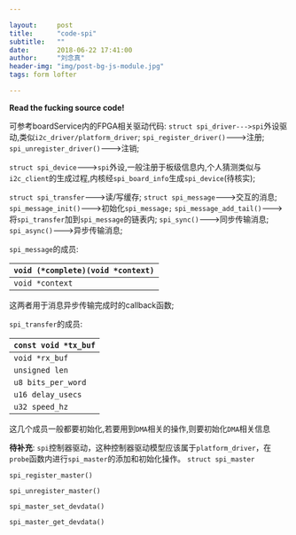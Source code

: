 ```yaml
---

layout:     post
title:      "code-spi"
subtitle:   ""
date:       2018-06-22 17:41:00
author:     "刘念真"
header-img: "img/post-bg-js-module.jpg"
tags: form lofter

---
```


**Read the fucking source code!**

可参考boardService内的FPGA相关驱动代码:
`struct spi_driver--->spi`外设驱动,类似`i2c_driver/platform_driver`;
`spi_register_driver()`--->注册;
`spi_unregister_driver()`--->注销;

`struct spi_device`--->`spi`外设,一般注册于板级信息内,个人猜测类似与`i2c_client`的生成过程,内核经`spi_board_info`生成`spi_device`(待核实);

`struct spi_transfer`--->读/写缓存;
`struct spi_message`--->交互的消息;
`spi_message_init()`--->初始化`spi_message;`
`spi_message_add_tail()`--->将`spi_transfer`加到`spi_message`的链表内;
`spi_sync()`--->同步传输消息;
`spi_async()`--->异步传输消息;

`spi_message`的成员: 

| `void (*complete)(void *context)` |
| :-------------------------------- |
| `void *context`                   |

这两者用于消息异步传输完成时的callback函数;

`spi_transfer`的成员:

| `const void *tx_buf` |
| -------------------- |
| `void *rx_buf`       |
| `unsigned len`       |
| `u8 bits_per_word`   |
| `u16 delay_usecs`    |
| `u32 speed_hz`       |

这几个成员一般都要初始化,若要用到`DMA`相关的操作,则要初始化`DMA`相关信息

**待补充**:
`spi`控制器驱动，这种控制器驱动模型应该属于`platform_driver`，在`probe`函数内进行`spi_master`的添加和初始化操作。
`struct spi_master`

`spi_register_master()`

`spi_unregister_master()`

`spi_master_set_devdata()`

`spi_master_get_devdata()`



